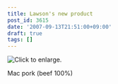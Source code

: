 ```yaml
---
title: Lawson's new product
post_id: 3615
date: '2007-09-13T21:51:00+09:00'
draft: true
tags: []
---
```


![Click to enlarge.](https://danmaq.com/image/mixi/2007/560806446_9_s.jpg)

Mac pork (beef 100%)
